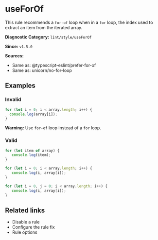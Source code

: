 # useForOf

This rule recommends a `for-of` loop when in a `for` loop, the index used to extract an item from the iterated array.

**Diagnostic Category:** `lint/style/useForOf`

**Since:** `v1.5.0`

**Sources:**
- Same as: @typescript-eslint/prefer-for-of
- Same as: unicorn/no-for-loop

## Examples

### Invalid

```js
for (let i = 0; i < array.length; i++) {
  console.log(array[i]);
}
```

**Warning:**
Use `for-of` loop instead of a `for` loop.

### Valid

```js
for (let item of array) {
   console.log(item);
}
```

```js
for (let i = 0; i < array.length; i++) {
   console.log(i, array[i]);
}
```

```js
for (let i = 0, j = 0; i < array.length; i++) {
   console.log(i, array[i]);
}
```

## Related links

- Disable a rule
- Configure the rule fix
- Rule options